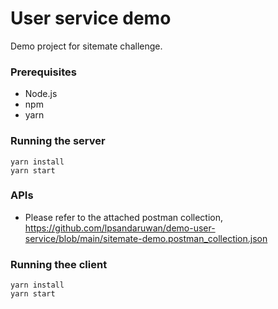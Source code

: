 # User service demo

Demo project for sitemate challenge.

### Prerequisites

* Node.js
* npm
* yarn


### Running the server
```
yarn install
yarn start

```

### APIs

* Please refer to the attached postman collection, https://github.com/lpsandaruwan/demo-user-service/blob/main/sitemate-demo.postman_collection.json


### Running thee client

```
yarn install
yarn start
```
